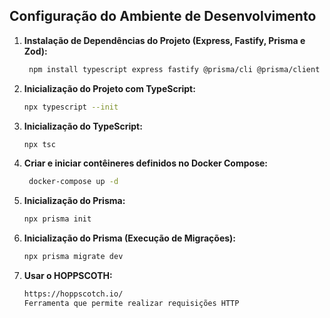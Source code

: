 ## Configuração do Ambiente de Desenvolvimento

1. **Instalação de Dependências do Projeto (Express, Fastify, Prisma e Zod):**
   ```bash
    npm install typescript express fastify @prisma/cli @prisma/client zod 


2. **Inicialização do Projeto com TypeScript:**
   ```bash
   npx typescript --init


3. **Inicialização do TypeScript:**
   ```bash
   npx tsc


5. **Criar e iniciar contêineres definidos no Docker Compose:**
   ```bash
    docker-compose up -d


6. **Inicialização do Prisma:**
   ```bash
   npx prisma init


7. **Inicialização do Prisma (Execução de Migrações):**
   ```bash
   npx prisma migrate dev


8. **Usar o HOPPSCOTH:**
   ```bash
   https://hoppscotch.io/
   Ferramenta que permite realizar requisições HTTP



